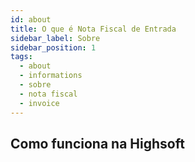```yaml
---
id: about
title: O que é Nota Fiscal de Entrada
sidebar_label: Sobre
sidebar_position: 1
tags:
  - about
  - informations
  - sobre
  - nota fiscal
  - invoice
---
```


## Como funciona na Highsoft
